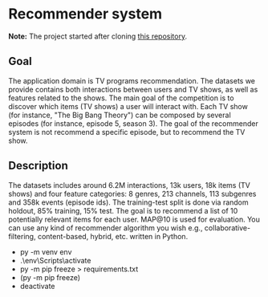 # Recommender system

**Note:** The project started after cloning [this repository](https://github.com/MaurizioFD/RecSys_Course_AT_PoliMi).

## Goal
The application domain is TV programs recommendation. The datasets we provide contains both interactions between users and TV shows, as well as features related to the shows. The main goal of the competition is to discover which items (TV shows) a user will interact with.
Each TV show (for instance, "The Big Bang Theory") can be composed by several episodes (for instance, episode 5, season 3). The goal of the recommender system is not recommend a specific episode, but to recommend the TV show.

## Description
The datasets includes around 6.2M interactions, 13k users, 18k items (TV shows) and four feature categories: 8 genres, 213 channels, 113 subgenres and 358k events (episode ids).
The training-test split is done via random holdout, 85% training, 15% test.
The goal is to recommend a list of 10 potentially relevant items for each user. MAP@10 is used for evaluation. You can use any kind of recommender algorithm you wish e.g., collaborative-filtering, content-based, hybrid, etc. written in Python.

- py -m venv env
- .\env\Scripts\activate
- py -m pip freeze > requirements.txt
- (py -m pip freeze)
- deactivate